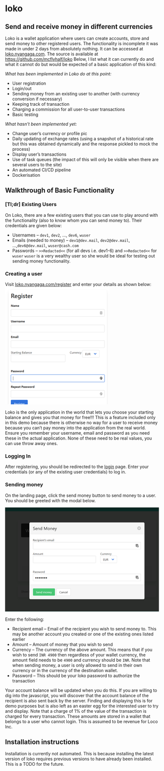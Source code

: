 # loko
## Send and receive money in different currencies

Loko is a wallet application where users can create accounts, store and send money to other registered users. The functionality is incomplete it was made in under 2 days from absolutely nothing. It can be accessed at [loko.nyangaga.com](http://loko.nyangaga.com). The source is available at https://github.com/mcflyhalf/loko
Below, I list what it can currently do and what it cannot do but would be expected of a basic application of this kind:

*What has been implemented in Loko do at this point:*
* User registration
* Login/out
* Sending money from an existing user to another (with currency conversion if necessary)
* Keeping track of transaction
* Charging a commission for all user-to-user transactions
* Basic testing

*What hasn’t been implemented yet:*
* Change user’s currency or profile pic
* Daily updating of exchange rates (using a snapshot of a historical rate but this was obtained dynamically and the response pickled to mock the process)
* Display user’s transactions
* Use of task queues (the impact of this will only be visible when there are several users to the site)
* An automated CI/CD pipeline
* Dockerisation

## Walkthrough of Basic Functionality
### [Tl;dr] Existing Users
On Loko, there are a few existing users that you can use to play around with the functionality (also to know whom you can send money to). Their credentials are given below:
* Usernames – `dev1`, `dev2`, …, `dev6`, `wuser`
* Emails (needed to money) – `dev1@dev.mail`, `dev2@dev.mail`, …,`dev6@dev.mail`, `wuser@cash.com`
* Passwords – `>>Redacted<<` (for all devs i.e. dev1-6) and `>>Redacted<<` for `wuser`
`wuser` is a very wealthy user so she would be ideal for testing out sending money functionality.

### Creating a user
Visit [loko.nyangaga.com/register](loko.nyangaga.com/register) and enter your details as shown below:
![Loko registration page](imgs/registration_page.png)

Loko is the only application in the world that lets you choose your starting balance and gives you that money for free!!! This is a feature included only in this demo because there is otherwise no way for a user to receive money because you can’t pay money into the application from the real world. Ensure you remember your username, email and password as you need these in the actual application. None of these need to be real values, you can use throw away ones.

### Logging In
After registering, you should be redirected to the [login](loko.nyangaga.com/login) page. Enter your credentials (or any of the existing user credentials) to log in.

### Sending money
On the landing page, click the send money button to send money to a user. You should be greeted with the modal below.

![Loko send money form](imgs/sendmoney_form.png)

Enter the following:
* Recipient email – Email of the recipient you wish to send money to. This may be another account you created or one of the existing ones listed earlier
* Amount – Amount of money that you wish to send
* Currency – The currency of the above amount. This means that if you wish to send `INR 4900` then regardless of your wallet currency, the amount field needs to be `4900` and currency should be `INR`. Note that when sending money, a user is only allowed to send in their own currency or in the currency of the destination wallet.
* Password – This should be your loko password to authorize the transaction

Your account balance will be updated when you do this. If you are willing to dig into the javascript, you will discover that the account balance of the recipient is also sent back by the server. Finding and displaying this is for demo purposes but is also left as an easter egg for the interested user to try and display.
Note that a charge of 1% of the value of the transaction is charged for every transaction. These amounts are stored in a wallet that belongs to a user who cannot login. This is assumed to be revenue for Loco Inc.

## Installation instructions
Installation is currently not automated. This is because installing the latest version of loko requires previous versions to have already been installed. This is a TODO for the future.
